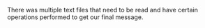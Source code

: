 There was multiple text files that need to be read and have certain operations performed to get our final message.